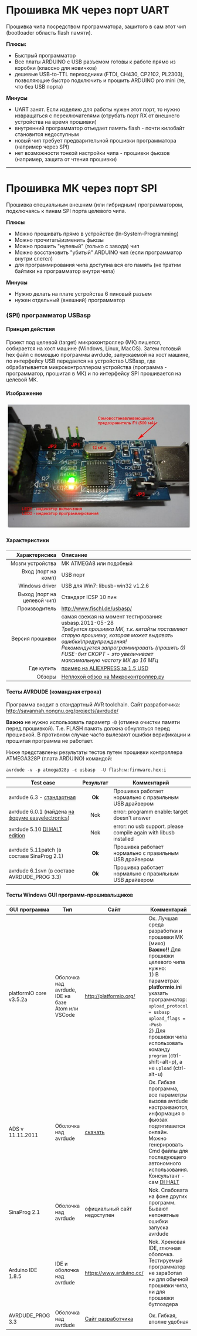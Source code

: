 # Прошивка МК через порт UART

Прошивка чипа посредством программатора, зашитого в сам этот чип (bootloader область flash памяти).

**Плюсы:**

 - Быстрый программатор
 - Все платы ARDUINO с USB разъемом готовы к работе прямо из коробки (классно для новичков)
 - дешевые USB-to-TTL переходники (FTDI, CH430, CP2102, PL2303), позволяющие быстро подключить и прошить ARDUINO pro mini (те, что без USB порта)

**Минусы**

 - UART занят. Если изделию для работы нужен этот порт, то нужно извращаться с переключателями (отрубать порт RX от внешнего устройства на время прошивки)
 - внутренний программатор отъедает память flash - почти килобайт становится недоступным
 - новый чип требует предварительной прошивки программатора (например через SPI)
 - нет возможности тонкой настройки чипа - прошивки фьюзов (например, защита от чтения прошивки)

-----------
# Прошивка МК через порт SPI
Прошивка специальным внешним (или гибридным) программатором, подключаясь к пинам SPI порта целевого чипа.

**Плюсы**

 - Можно прошивать прямо в устройстве (In-System-Programming)
 - Можно прочитать\изменить фьюзы
 - Можно прошить "нулевый" (только с завода) чип
 - Можно восстановить "убитый" ARDUINO чип (если программатор внутри слетел)
 - для программирования чипа доступна вся его память (не тратим байтики на программатор внутри чипа)

**Минусы**

 - Нужно делать на плате устройства 6 пиновый разъем
 - нужен отдельный (внешний) программатор


### (SPI) программатор USBasp

#### Принцип действия
Проект под целевой (target) микроконтроллер (МК) пишется, собирается на хост машине (Windows, Linux, MacOS). Затем готовый hex файл с помощью программы avrdude, запускаемой на хост машине, по интерфейсу USB передается на устройство USBasp, где обрабатывается микроконтроллером устройства (программа - программатор, прошитая в МК) и по интерфейсу SPI прошивается на целевой МК.

#### Изображение

[image-face]: /docs/pics/USBASP-AVR-programmer.jpg "USBasp front-side"
![USBasp front-side][image-face]

#### Характеристики

|Характерисика | Описание     |
|--------------:|:--------------|
| Мозги устройства    | МК ATMEGA8 или подобный
| Вход (порт на комп) | USB порт
| Windows driver| USB для Win7: libusb-win32 v1.2.6
| Выход (порт на целевой чип) | Стандарт ICSP 10 пин
| Производитель | http://www.fischl.de/usbasp/
| Версия прошивки | самая свежая на момент тестирования: usbasp.2011-05-28 <br> *Требуется прошивка МК, т.к. китайты поставляют старую прошивку, которая может выдавать ошибки\предупреждения!*<br>*Рекомендуется запрограммировать (прошить 0) FUSE-бит CKOPT - это увеличивает максимальную частоту МК до 16 МГц*
| Где купить | [пример на ALIEXPRESS за 1.5 USD]( https://ru.aliexpress.com/item/1pcs-New-USBASP-USBISP-AVR-Programmer-USB-ISP-USB-ASP-ATMEGA8-ATMEGA128-Support-Win7-64K/32653187143.html?spm=a2g0s.9042311.0.0.NNvfPE)
| Обзоры| [Неплохой обзор на Микроконтроллер.ру](http://microkontroller.ru/programmirovanie-mikrokontrollerov-avr/usbasp-usb-avr-programmator/)

#### Тесты AVRDUDE (командная строка)
Программа входит в стандартный AVR toolchain. Сайт разработчика: http://savannah.nongnu.org/projects/avrdude/

**Важно** не нужно использовать параметр `-D` (отмена очистки памяти перед прошивкой). Т.е. FLASH память должна обнуляться перед прошивкой. В противном случае часто вылезают ошибки верификации и прошитая программа не работает.

Ниже представлены результаты тестов путем прошивки контроллера ATMEGA328P (плата ARDUINO) командой:

```shell
avrdude -v -p atmega328p -c usbasp  -U flash:w:firmware.hex:i
```

| Test case | Результат | Комментарий  |
|-----------|:------:|--------------|
| avrdude 6.3 - [стандартная](http://savannah.nongnu.org/forum/forum.php?forum_id=8461)| **Ok** | Прошивка работает нормально с правильным USB драйвером|
| avrdude 6.0.1 (найдена [на форуме easyelectronics](http://forum.easyelectronics.ru/))|Nok| error: programm enable: target doesn't answer |
| avrdude 5.10 [DI HALT edition](http://easyelectronics.ru/files/soft/avrdude.zip) |Nok| error: no usb support. please compile again with libusb installed|
| avrdude 5.11patch (в составе SinaProg 2.1)| **Ok**| Прошивка работает нормально с правильным USB драйвером|
| avrdude 6.1svn (в составе AVRDUDE_PROG 3.3) |**Ok** | Прошивка работает нормально с правильным USB драйвером|

#### Тесты Windows GUI программ-прошивальщиков

| GUI программа | Тип | Сайт | Комментарий  |
|---------------|-----|------|--------------|
| platformIO core v3.5.2a | Оболочка над avrdude, <br> IDE на базе Atom или VSCode  | http://platformio.org/ | Ок. Лучшая среда разработки и прошивки МК (михо) <br> **Важно!!** Для прошивки целевого чипа нужно: <br> 1) В параметрах **platformio.ini** указать программатор: <br>`upload_protocol = usbasp` <br> `upload_flags = -Pusb` <br> 2) Для прошивки чипа использовать команду `program` (ctrl-shift-alt-p), а не `upload` (ctrl-alt-u)
|ADS v 11.11.2011 | Оболочка над avrdude | [скачать](http://easyelectronics.ru/files/soft/ADS.ZIP) | Ок. Гибкая программа, все параметры вызова avrdude настраиваются, информация о фьюзах подтягивается онлайн. <br> Можно генерировать Cmd файлы для последующего автономного использования. <br> Консультант - сам [DI HALT](http://easyelectronics.ru/author/di-halt)
|SinaProg 2.1| Оболочка над avrdude | официальный сайт недоступен | Nok. Слабовата на фоне других программ. Бывают непонятные ошибки запуска avrdude |
| Arduino IDE 1.8.5| IDE и оболочка над avrdude| https://www.arduino.cc/ | Nok. Хреновая IDE, глючная оболочка. Тестируемый программатор не заработал ни для обычной прошивки чипа, ни для прошивки бутлоадера|
|AVRDUDE_PROG 3.3|Оболочка над avrdude|[Сайт разработчика](http://www.yourdevice.net/proekty/avrdude-prog)|Ок. Гибкая, вполне удобная|
